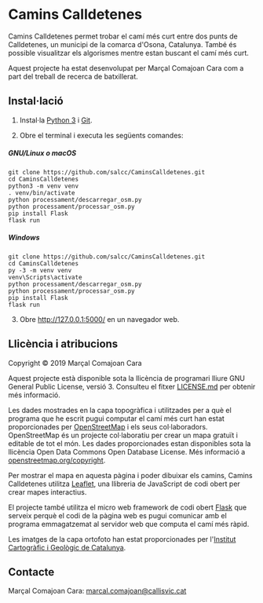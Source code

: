 # Camins Calldetenes

Camins Calldetenes permet trobar el camí més curt entre dos punts de
Calldetenes, un municipi de la comarca d'Osona, Catalunya. També és possible
visualitzar els algorismes mentre estan buscant el camí més curt.

Aquest projecte ha estat desenvolupat per Marçal Comajoan Cara com a part del
treball de recerca de batxillerat.

## Instal·lació

1. Instal·la [Python 3](https://www.python.org/downloads/) i
[Git](https://git-scm.com/download/).

2. Obre el terminal i executa les següents comandes:

##### GNU/Linux o macOS
    git clone https://github.com/salcc/CaminsCalldetenes.git
    cd CaminsCalldetenes
    python3 -m venv venv
    . venv/bin/activate
    python processament/descarregar_osm.py 
    python processament/processar_osm.py 
    pip install Flask
    flask run
    
##### Windows
    git clone https://github.com/salcc/CaminsCalldetenes.git
    cd CaminsCalldetenes
    py -3 -m venv venv
    venv\Scripts\activate
    python processament/descarregar_osm.py 
    python processament/processar_osm.py 
    pip install Flask
    flask run

3. Obre http://127.0.0.1:5000/ en un navegador web.

## Llicència i atribucions

Copyright &copy; 2019 Marçal Comajoan Cara

Aquest projecte està disponible sota la llicència de programari lliure
GNU General Public License, versió 3. Consulteu el fitxer [LICENSE.md](LICENSE.md) per
obtenir més informació.

Les dades mostrades en la capa topogràfica i utilitzades per a què el programa
que he escrit pugui computar el camí més curt han estat proporcionades per
[OpenStreetMap](https://www.openstreetmap.org/) i els seus col·laboradors.
OpenStreetMap és un projecte col·laboratiu per crear un mapa gratuït i
editable de tot el món. Les dades proporcionades estan disponibles sota la
llicència Open Data Commons Open Database License. Més informació a
[openstreetmap.org/copyright](https://www.openstreetmap.org/copyright).

Per mostrar el mapa en aquesta pàgina i poder dibuixar els camins, Camins
Calldetenes utilitza [Leaflet](https://leafletjs.com/), una llibreria de
JavaScript de codi obert per crear mapes interactius.

El projecte també utilitza el micro web framework de codi obert
[Flask](https://palletsprojects.com/p/flask/) que serveix perquè el codi de
la pàgina web es pugui comunicar amb el programa emmagatzemat al servidor web
que computa el camí més ràpid.

Les imatges de la capa ortofoto han estat proporcionades per l'[Institut
Cartogràfic i Geològic de Catalunya](http://www.icgc.cat/ca/).

## Contacte

Marçal Comajoan Cara:
[marcal.comajoan@callisvic.cat](mailto:marcal.comajoan@callisvic.cat)

